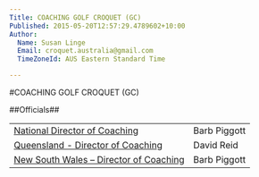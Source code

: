 ```yaml
---
Title: COACHING GOLF CROQUET (GC)
Published: 2015-05-20T12:57:29.4789602+10:00
Author:
  Name: Susan Linge
  Email: croquet.australia@gmail.com
  TimeZoneId: AUS Eastern Standard Time

---
```

#COACHING GOLF CROQUET (GC)

##Officials##

| | |
|-|-|
|[National Director of Coaching](mailto:ncdgc@croquet-australia.com.au)|Barb Piggott|0427 629 953|
|[Queensland - Director of Coaching](mailto:coaching@croquetqld.org)|David Reid|0416 035 169|
|[New South Wales – Director of Coaching](mailto:johnpiggott@bigpond.com)|Barb Piggott|0427 629 953|